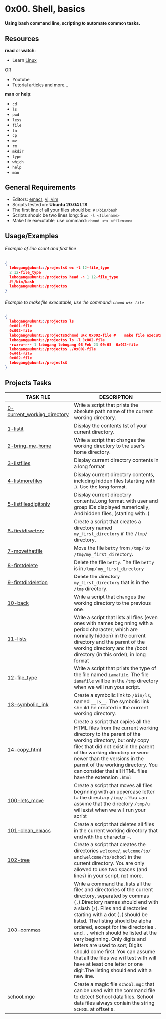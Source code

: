 
# 0x00. Shell, basics 

#### Using bash command line, scripting to automate common tasks.

## Resources

__read__ or __watch__:

- Learn [Linux](http://linuxcommand.org)

OR  

- Youtube 
- Tutorial articles and more...

__man__ or __help__:

- `cd`
- `ls`
- `pwd`
- `less`
- `file`
- `ln`
- `cp`
- `mv`
- `rm`
- `mkdir`
- `type`
- `which`
- `help`
- `man`

## General Requirements

- Editors: [emacs](https://www.gnu.org/software/emacs/), [vi, vim](https://www.vim.org/)
- Scripts tested on: __Ubuntu 20.04 LTS__
- The first line of all your files should be: `#!/bin/bash`
- Scripts should be two lines long: $ `wc -l <filename>`
- Make file executable, use command: `chmod u+x <filename>`

## Usage/Examples
###### *Example of line count and first line*

```json
{
  lebogang@ubuntu:/projects$ wc -l 12-file_type 
  2 12-file_type
  lebogang@ubuntu:/projects$ head -n 1 12-file_type 
  #!/bin/bash
  lebogang@ubuntu:/projects$ 
}
```

###### *Example to make file executable, use the command: `chmod u+x file`*
```json
{
  lebogang@ubuntu:/projects$ ls
  0x001-file
  0x002-file
  lebogang@ubuntu:/projects$chmod u+x 0x002-file #    make file executable
  lebogang@ubuntu:/projects$ ls -l 0x002-file
  -rwxrw-r-- 1 lebogang lebogang 08 Feb 23 09:05  0x002-file
  lebogang@ubuntu:/projects$ ./0x002-file
  0x001-file
  0x002-file
  lebogang@ubuntu:/projects$
}
```

## Projects Tasks

| TASK FILE                      | DESCRIPTION      | 
|  -----------                   |  -----------     |
| [0-current_working_directory](https://github.com/lebogangolifant/alx-system_engineering-devops/blob/master/0x00-shell_basics/0-current_working_directory) | Write a script that prints the absolute path name of the current working directory.            |
|[1-listit](https://github.com/lebogangolifant/alx-system_engineering-devops/blob/master/0x00-shell_basics/1-listit)|Display the contents list of your current directory. |
|[2-bring_me_home](https://github.com/lebogangolifant/alx-system_engineering-devops/blob/master/0x00-shell_basics/2-bring_me_home)|Write a script that changes the working directory to the user’s home directory.|
|[3-listfiles](https://github.com/lebogangolifant/alx-system_engineering-devops/blob/master/0x00-shell_basics/3-listfiles)|Display current directory contents in a long format|
|[4-listmorefiles](https://github.com/lebogangolifant/alx-system_engineering-devops/blob/master/0x00-shell_basics/4-listmorefiles)|Display current directory contents, including hidden files (starting with .). Use the long format.|
|[5-listfilesdigitonly](https://github.com/lebogangolifant/alx-system_engineering-devops/blob/master/0x00-shell_basics/5-listfilesdigitonly)| Display current directory contents.Long format, with user and group IDs displayed numerically, And hidden files, (starting with .) |
|[6-firstdirectory](https://github.com/lebogangolifant/alx-system_engineering-devops/blob/master/0x00-shell_basics/6-firstdirectory)|Create a script that creates a directory named `my_first_directory` in the `/tmp/` directory.|
|[7-movethatfile](https://github.com/lebogangolifant/alx-system_engineering-devops/blob/master/0x00-shell_basics/7-movethatfile)|Move the file `betty` from `/tmp/` to `/tmp/my_first_directory`.|
|[8-firstdelete](https://github.com/lebogangolifant/alx-system_engineering-devops/blob/master/0x00-shell_basics/8-firstdelete)|Delete the file `betty`. The file `betty` is in `/tmp/` `my_first_directory`|
|[9-firstdirdeletion](https://github.com/lebogangolifant/alx-system_engineering-devops/blob/master/0x00-shell_basics/9-firstdirdeletion)|Delete the directory `my_first_directory` that is in the `/tmp` directory.| 
|[10-back](https://github.com/lebogangolifant/alx-system_engineering-devops/blob/master/0x00-shell_basics/10-back)|Write a script that changes the working directory to the previous one.|
|[11-lists](https://github.com/lebogangolifant/alx-system_engineering-devops/blob/master/0x00-shell_basics/11-lists)|Write a script that lists all files (even ones with names beginning with a period character, which are normally hidden) in the current directory and the parent of the working directory and the /boot directory (in this order), in long format|
|[12-file_type](https://github.com/lebogangolifant/alx-system_engineering-devops/blob/master/0x00-shell_basics/12-file_type)|Write a script that prints the type of the file named `iamafile`. The file `iamafile` will be in the `/tmp` directory when we will run your script.|
|[13-symbolic_link](https://github.com/lebogangolifant/alx-system_engineering-devops/blob/master/0x00-shell_basics/13-symbolic_link)|Create a symbolic link to `/bin/ls`, named `__ls__`. The symbolic link should be created in the current working directory.|
|[14-copy_html](https://github.com/lebogangolifant/alx-system_engineering-devops/blob/master/0x00-shell_basics/14-copy_html)|Create a script that copies all the HTML files from the current working directory to the parent of the working directory, but only copy files that did not exist in the parent of the working directory or were newer than the versions in the parent of the working directory. You can consider that all HTML files have the extension `.html`|
|[100-lets_move](https://github.com/lebogangolifant/alx-system_engineering-devops/blob/master/0x00-shell_basics/100-lets_move)|Create a script that moves all files beginning with an uppercase letter to the directory `/tmp/u`. You can assume that the directory `/tmp/u` will exist when we will run your script|
|[101-clean_emacs](https://github.com/lebogangolifant/alx-system_engineering-devops/blob/master/0x00-shell_basics/101-clean_emacs)|Create a script that deletes all files in the current working directory that end with the character `~`.|
|[102-tree](https://github.com/lebogangolifant/alx-system_engineering-devops/blob/master/0x00-shell_basics/102-tree)|Create a script that creates the directories `welcome/`, `welcome/to/` and `welcome/to/school` in the current directory. You are only allowed to use two spaces (and lines) in your script, not more.|
|[103-commas](https://github.com/lebogangolifant/alx-system_engineering-devops/blob/master/0x00-shell_basics/103-commas)|Write a command that lists all the files and directories of the current directory, separated by commas (`,`).Directory names should end with a slash (`/`). Files and directories starting with a dot (`.`) should be listed. The listing should be alpha ordered, except for the directories `.` and `..` which should be listed at the very beginning. Only digits and letters are used to sort; Digits should come first. You can assume that all the files we will test with will have at least one letter or one digit.The listing should end with a new line.|
|[school.mgc](https://github.com/lebogangolifant/alx-system_engineering-devops/blob/master/0x00-shell_basics/school.mgc)|Create a magic file `school.mgc` that can be used with the command file to detect School data files. School data files always contain the string `SCHOOL` at offset `0`.|    












